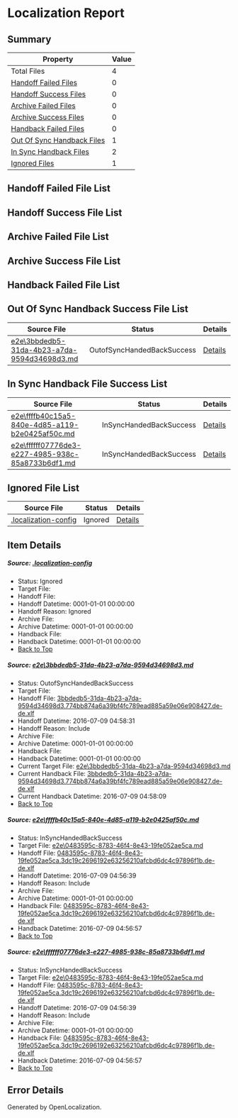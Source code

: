# <a name='report-top'></a> Localization Report

## Summary
 Property | Value 
 -------- | ----- 
 Total Files | 4
[ Handoff Failed Files ](#handoff-failed-list)| 0
[ Handoff Success Files ](#handoff-success-list)| 0
[ Archive Failed Files ](#archive-failed-list)| 0
[ Archive Success Files ](#archive-success-list)| 0
[ Handback Failed Files ](#handback-failed-list)| 0
[ Out Of Sync Handback Files ](#outofsync-handback-success-list)| 1
[ In Sync Handback Files ](#insync-handback-success-list)| 2
[ Ignored Files ](#ignored-list)| 1

## <a name='handoff-failed-list'></a> Handoff Failed File List

## <a name='handoff-success-list'></a> Handoff Success File List

## <a name='archive-failed-list'></a> Archive Failed File List

## <a name='archive-success-list'></a> Archive Success File List

## <a name='handback-failed-list'></a> Handback Failed File List

## <a name='outofsync-handback-success-list'></a> Out Of Sync Handback Success File List
 Source File | Status | Details 
 ----------- | ------ | ------- 
 [e2e\3bbdedb5-31da-4b23-a7da-9594d34698d3.md](https://github.com/OpenLocalizationTestOrg/oltest/blob/8ca855388f06b0b862f720de46aa57439eff65ce/e2e/3bbdedb5-31da-4b23-a7da-9594d34698d3.md) | OutofSyncHandedBackSuccess | [Details](#2eaa1b066ddd5509a64484a70a0ae90caf9303131)

## <a name='insync-handback-success-list'></a> In Sync Handback File Success List
 Source File | Status | Details 
 ----------- | ------ | ------- 
 [e2e\ffffb40c15a5-840e-4d85-a119-b2e0425af50c.md](https://github.com/OpenLocalizationTestOrg/oltest/blob/92e7868748434e4836406f2721c8ae0831539472/e2e/ffffb40c15a5-840e-4d85-a119-b2e0425af50c.md) | InSyncHandedBackSuccess | [Details](#e124deffbfbf99631c210a4be2ef080db29a8d8f2)
 [e2e\ffffff07776de3-e227-4985-938c-85a8733b6df1.md](https://github.com/OpenLocalizationTestOrg/oltest/blob/8ca855388f06b0b862f720de46aa57439eff65ce/e2e/ffffff07776de3-e227-4985-938c-85a8733b6df1.md) | InSyncHandedBackSuccess | [Details](#e124deffbfbf99631c210a4be2ef080db29a8d8f3)

## <a name='ignored-list'></a> Ignored File List
 Source File | Status | Details 
 ----------- | ------ | ------- 
 [.localization-config](https://github.com/OpenLocalizationTestOrg/oltest/blob/8ca855388f06b0b862f720de46aa57439eff65ce/.localization-config) | Ignored | [Details](#3d4f252ac210baf56311d7e97dcc2db10974dbd20)

## Item Details
##### <a name='3d4f252ac210baf56311d7e97dcc2db10974dbd20'></a> Source: [.localization-config](https://github.com/OpenLocalizationTestOrg/oltest/blob/8ca855388f06b0b862f720de46aa57439eff65ce/.localization-config)
* Status: Ignored
* Target File: 
* Handoff File: 
* Handoff Datetime: 0001-01-01 00:00:00
* Handoff Reason: Ignored
* Archive File: 
* Archive Datetime: 0001-01-01 00:00:00
* Handback File: 
* Handback Datetime: 0001-01-01 00:00:00
* [Back to Top](#report-top)

##### <a name='2eaa1b066ddd5509a64484a70a0ae90caf9303131'></a> Source: [e2e\3bbdedb5-31da-4b23-a7da-9594d34698d3.md](https://github.com/OpenLocalizationTestOrg/oltest/blob/8ca855388f06b0b862f720de46aa57439eff65ce/e2e/3bbdedb5-31da-4b23-a7da-9594d34698d3.md)
* Status: OutofSyncHandedBackSuccess
* Target File: 
* Handoff File: [3bbdedb5-31da-4b23-a7da-9594d34698d3.774bb874a6a39bf4fc789ead885a59e06e908427.de-de.xlf](https://github.com/OpenLocalizationTestOrg/olhandoff-e2e/blob/3c3687c8aaa3120dba08c8c1221a357a07a08273/ol-handoff/OpenLocalizationTestOrg/oltest-dede-fly/ci/ht/3bbdedb5-31da-4b23-a7da-9594d34698d3.774bb874a6a39bf4fc789ead885a59e06e908427.de-de.xlf)
* Handoff Datetime: 2016-07-09 04:58:31
* Handoff Reason: Include
* Archive File: 
* Archive Datetime: 0001-01-01 00:00:00
* Handback File: 
* Handback Datetime: 0001-01-01 00:00:00
* Current Target File: [e2e\3bbdedb5-31da-4b23-a7da-9594d34698d3.md](https://github.com/OpenLocalizationTestOrg/oltest-dede-fly/blob/cd33e8235e883f0a29854b72b657576ea48fb56a/e2e/3bbdedb5-31da-4b23-a7da-9594d34698d3.md)
* Current Handback File: [3bbdedb5-31da-4b23-a7da-9594d34698d3.774bb874a6a39bf4fc789ead885a59e06e908427.de-de.xlf](https://github.com/OpenLocalizationTestOrg/olhandback-e2e/blob/eb1ac7d61b72c839b9ae64806dca716dc6922704/ol-handback/OpenLocalizationTestOrg/oltest-dede-fly/ci/ht/3bbdedb5-31da-4b23-a7da-9594d34698d3.774bb874a6a39bf4fc789ead885a59e06e908427.de-de.xlf)
* Current Handback Datetime: 2016-07-09 04:58:09
* [Back to Top](#report-top)

##### <a name='e124deffbfbf99631c210a4be2ef080db29a8d8f2'></a> Source: [e2e\ffffb40c15a5-840e-4d85-a119-b2e0425af50c.md](https://github.com/OpenLocalizationTestOrg/oltest/blob/92e7868748434e4836406f2721c8ae0831539472/e2e/ffffb40c15a5-840e-4d85-a119-b2e0425af50c.md)
* Status: InSyncHandedBackSuccess
* Target File: [e2e\0483595c-8783-46f4-8e43-19fe052ae5ca.md](https://github.com/OpenLocalizationTestOrg/oltest-dede-fly/blob/e7c4103b2b3d3c5e26428a1798e0c189c79b4c9c/e2e/0483595c-8783-46f4-8e43-19fe052ae5ca.md)
* Handoff File: [0483595c-8783-46f4-8e43-19fe052ae5ca.3dc19c2696192e63256210afcbd6dc4c97896f1b.de-de.xlf](https://github.com/OpenLocalizationTestOrg/olhandoff-e2e/blob/652baea368a83c3f683ee1b1e08d711462047876/ol-handoff/OpenLocalizationTestOrg/oltest-dede-fly/ci/ht/0483595c-8783-46f4-8e43-19fe052ae5ca.3dc19c2696192e63256210afcbd6dc4c97896f1b.de-de.xlf)
* Handoff Datetime: 2016-07-09 04:56:39
* Handoff Reason: Include
* Archive File: 
* Archive Datetime: 0001-01-01 00:00:00
* Handback File: [0483595c-8783-46f4-8e43-19fe052ae5ca.3dc19c2696192e63256210afcbd6dc4c97896f1b.de-de.xlf](https://github.com/OpenLocalizationTestOrg/olhandback-e2e/blob/a5b769e1c5c776037226bbd6d00276debbfa7169/ol-handback/OpenLocalizationTestOrg/oltest-dede-fly/ci/ht/0483595c-8783-46f4-8e43-19fe052ae5ca.3dc19c2696192e63256210afcbd6dc4c97896f1b.de-de.xlf)
* Handback Datetime: 2016-07-09 04:56:57
* [Back to Top](#report-top)

##### <a name='e124deffbfbf99631c210a4be2ef080db29a8d8f3'></a> Source: [e2e\ffffff07776de3-e227-4985-938c-85a8733b6df1.md](https://github.com/OpenLocalizationTestOrg/oltest/blob/8ca855388f06b0b862f720de46aa57439eff65ce/e2e/ffffff07776de3-e227-4985-938c-85a8733b6df1.md)
* Status: InSyncHandedBackSuccess
* Target File: [e2e\0483595c-8783-46f4-8e43-19fe052ae5ca.md](https://github.com/OpenLocalizationTestOrg/oltest-dede-fly/blob/e7c4103b2b3d3c5e26428a1798e0c189c79b4c9c/e2e/0483595c-8783-46f4-8e43-19fe052ae5ca.md)
* Handoff File: [0483595c-8783-46f4-8e43-19fe052ae5ca.3dc19c2696192e63256210afcbd6dc4c97896f1b.de-de.xlf](https://github.com/OpenLocalizationTestOrg/olhandoff-e2e/blob/652baea368a83c3f683ee1b1e08d711462047876/ol-handoff/OpenLocalizationTestOrg/oltest-dede-fly/ci/ht/0483595c-8783-46f4-8e43-19fe052ae5ca.3dc19c2696192e63256210afcbd6dc4c97896f1b.de-de.xlf)
* Handoff Datetime: 2016-07-09 04:56:39
* Handoff Reason: Include
* Archive File: 
* Archive Datetime: 0001-01-01 00:00:00
* Handback File: [0483595c-8783-46f4-8e43-19fe052ae5ca.3dc19c2696192e63256210afcbd6dc4c97896f1b.de-de.xlf](https://github.com/OpenLocalizationTestOrg/olhandback-e2e/blob/a5b769e1c5c776037226bbd6d00276debbfa7169/ol-handback/OpenLocalizationTestOrg/oltest-dede-fly/ci/ht/0483595c-8783-46f4-8e43-19fe052ae5ca.3dc19c2696192e63256210afcbd6dc4c97896f1b.de-de.xlf)
* Handback Datetime: 2016-07-09 04:56:57
* [Back to Top](#report-top)


## Error Details

Generated by OpenLocalization.

